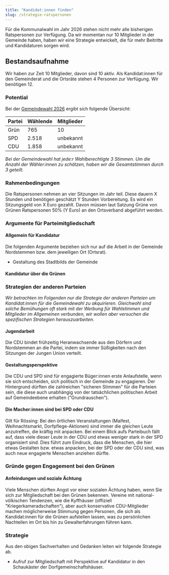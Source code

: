 ```yaml
---
title: "Kandidat:innen finden"
slug: /strategie-ratspersonen
---
```


Für die Kommunalwahl im Jahr 2026 stehen nicht mehr alle bisherigen Ratspersonen zur Verfügung. Da wir momentan nur 10 Mitglieder in der Gemeinde haben, haben wir eine Strategie entwickelt, die für mehr Beitritte und Kandidaturen sorgen wird.

## Bestandsaufnahme

Wir haben zur Zeit 10 Mitglieder, davon sind 10 aktiv. Als Kandidat:innen für den Gemeinderat und die Ortsräte stehen 4 Personen zur Verfügung. Wir benötigen 12.

### Potential

Bei der [Gemeindewahl 2026](https://wahlen.kreis-hi.de/wahlen/20210912/03254026/praesentation/) ergibt sich folgende Übersicht:

| Partei | Wählende | Mitglieder |
| ------ | -------- | ---------- |
| Grün   | 765      | 10         |
| SPD    | 2.518    | unbekannt  |
| CDU    | 1.858    | unbekannt  |

_Bei der Gemeindewahl hat jede:r Wahlberechtigte 3 Stimmen. Um die Anzahl der Wähler:innen zu schätzen, haben wir die Gesamtstimmen durch 3 geteilt._

### Rahmenbedingungen

Die Ratspersonen nehmen an vier Sitzungen im Jahr teil. Diese dauern X Stunden und benötigen geschätzt Y Stunden Vorbereitung. Es wird ein Sitzungsgeld von X Euro gezahlt. Davon müssen laut Satzung Grüne von Grünen Ratspersonen 50% (Y Euro) an den Ortsverband abgeführt werden.

### Argumente für Parteimitgliedschaft

#### Allgemein für Kandidatur

Die folgenden Argumente beziehen sich nur auf die Arbeit in der Gemeinde Nordstemmen bzw. dem jeweiligen Ort (Ortsrat).

- Gestaltung des Stadtbilds der Gemeinde

#### Kandidatur über die Grünen

### Strategien der anderen Parteien

_Wir betrachten im Folgenden nur die Strategie der anderen Parteien um Kandidat:innen für die Gemeindewahl zu akquirieren. Gleichwohl sind solche Bemühungen oft stark mit der Werbung für Wahlstimmen und Mitglieder im Allgemeinen verbunden, wir wollen aber versuchen die spezifischen Strategien herauszuarbeiten._

#### Jugendarbeit

Die CDU bindet frühzeitig Heranwachsende aus den Dörfern und Nordstemmen an die Partei, indem sie immer Süßigkeiten nach den Sitzungen der Jungen Union verteilt.

#### Gestaltungsperspektive

Die CDU und SPD sind für engagierte Büger:innen erste Anlaufstelle, wenn sie sich entscheiden, sich politisch in der Gemeinde zu engagieren. Der Hintergrund dürften die zahlreichen "sicheren Stimmen" für die Parteien sein, die diese auch unabhängig von der tatsächlichen politischen Arbeit auf Gemeindeebene erhalten ("Grundrauschen").

#### Die Macher:innen sind bei SPD oder CDU

Gilt für Rössing: Bei den örtlichen Veranstaltungen (Maifest, Weihnachtsmarkt, Dorfpflege-Aktionen) sind immer die gleichen Leute anzutreffen, die kräftig mit anpacken. Bei einem Blick aufs Parteibuch fällt auf, dass viele dieser Leute in der CDU und etwas weniger stark in der SPD organisiert sind. Dies führt zum Eindruck, dass die Menschen, die hier etwas Gestalten bzw. etwas anpacken, bei der SPD oder der CDU sind, was auch neue engagierte Menschen anziehen dürfte.

### Gründe gegen Engagement bei den Grünen

#### Anfeindungen und soziale Ächtung

Viele Menschen dürften Angst vor einer sozialen Ächtung haben, wenn Sie sich zur Mitgliedschaft bei den Grünen bekennen. Vereine mit national-völkischen Tendenzen, wie die Kyffhäuser (offiziell "Kriegerkameradschaften"), aber auch konservative CDU-Mitglieder machen möglicherweise Stimmung gegen Personen, die sich als Kandidat:innen für die Grünen aufstellen lassen, was zu persönlichen Nachteilen im Ort bis hin zu Gewalterfahrungen führen kann.

### Strategie

Aus den obigen Sachverhalten und Gedanken leiten wir folgende Strategie ab.

- Aufruf zur Mitgliedschaft mit Perspektive auf Kandidatur in den Schaukäster der Dorfgemeinschaftshäuser.
